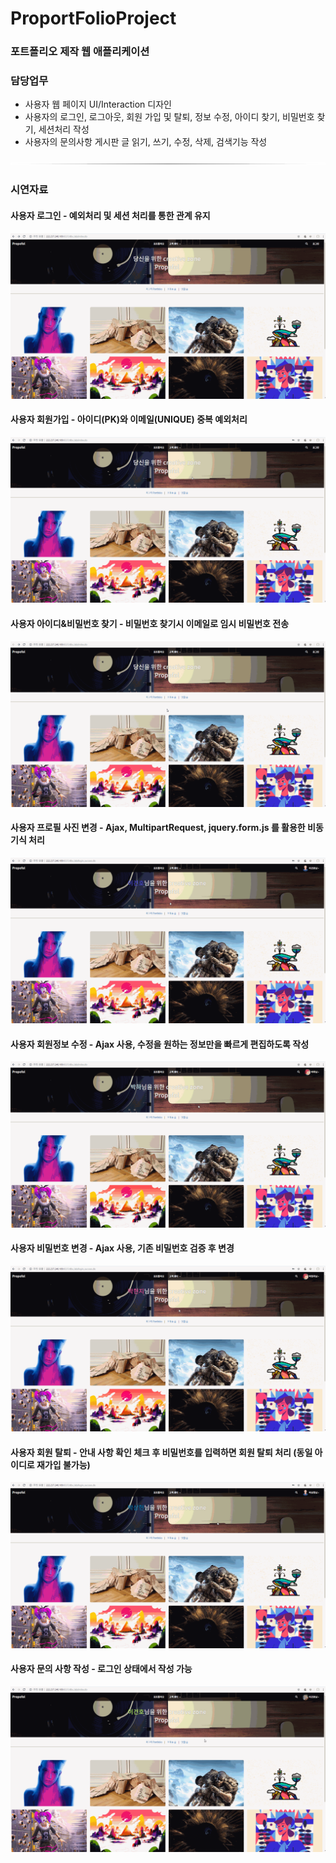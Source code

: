 # ProportFolioProject
### 포트폴리오 제작 웹 애플리케이션

### 담당업무
- 사용자 웹 페이지 UI/Interaction 디자인
- 사용자의 로그인, 로그아웃, 회원 가입 및 탈퇴, 정보 수정, 아이디 찾기, 비밀번호 찾기, 세션처리 작성
- 사용자의 문의사항 게시판 글 읽기, 쓰기, 수정, 삭제, 검색기능 작성

![](https://github.com/rlawjddbs/SSangyoungTheaterProject/blob/master/readme_resource/common/slicer.png)

### 시연자료

#### 사용자 로그인 - 예외처리 및 세션 처리를 통한 관계 유지
![](https://github.com/rlawjddbs/ProportFolioProject/blob/master/readme_source/01_login.gif)
<br />

#### 사용자 회원가입 - 아이디(PK)와 이메일(UNIQUE) 중복 예외처리
![](https://github.com/rlawjddbs/ProportFolioProject/blob/master/readme_source/02_joinmember.gif)
<br />

#### 사용자 아이디&비밀번호 찾기 - 비밀번호 찾기시 이메일로 임시 비밀번호 전송
![](https://github.com/rlawjddbs/ProportFolioProject/blob/master/readme_source/03_find_id_and_passwd.gif)
<br />

#### 사용자 프로필 사진 변경 - Ajax, MultipartRequest, jquery.form.js 를 활용한 비동기식 처리
![](https://github.com/rlawjddbs/ProportFolioProject/blob/master/readme_source/04_change_profile_image.gif)
<br />

#### 사용자 회원정보 수정 - Ajax 사용, 수정을 원하는 정보만을 빠르게 편집하도록 작성
![](https://github.com/rlawjddbs/ProportFolioProject/blob/master/readme_source/05_change_profile_image.gif)
<br />

#### 사용자 비밀번호 변경 - Ajax 사용, 기존 비밀번호 검증 후 변경
![](https://github.com/rlawjddbs/ProportFolioProject/blob/master/readme_source/06_change_passwd.gif)
<br />

#### 사용자 회원 탈퇴 - 안내 사항 확인 체크 후 비밀번호를 입력하면 회원 탈퇴 처리 (동일 아이디로 재가입 불가능)
![](https://github.com/rlawjddbs/ProportFolioProject/blob/master/readme_source/07_leave_member.gif)
<br />

#### 사용자 문의 사항 작성 - 로그인 상태에서 작성 가능
![](https://github.com/rlawjddbs/ProportFolioProject/blob/master/readme_source/08_write_inquiry.gif)
<br />
